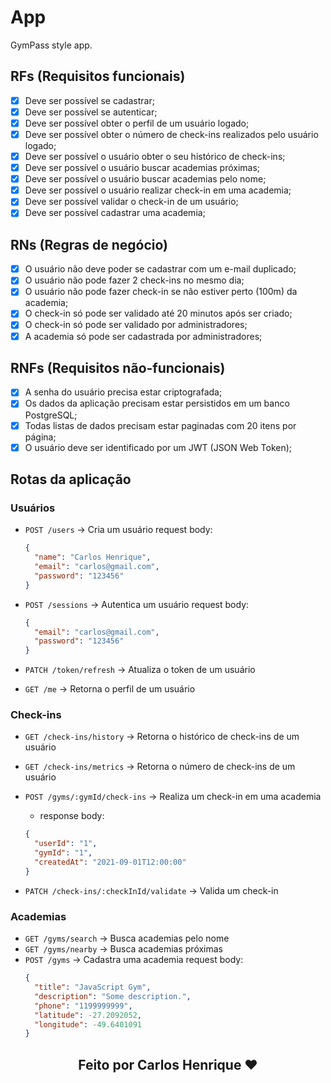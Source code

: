 # App

GymPass style app.

## RFs (Requisitos funcionais)

- [x] Deve ser possível se cadastrar;
- [x] Deve ser possível se autenticar;
- [x] Deve ser possível obter o perfil de um usuário logado;
- [x] Deve ser possível obter o número de check-ins realizados pelo usuário logado;
- [x] Deve ser possível o usuário obter o seu histórico de check-ins;
- [x] Deve ser possível o usuário buscar academias próximas;
- [x] Deve ser possível o usuário buscar academias pelo nome;
- [x] Deve ser possível o usuário realizar check-in em uma academia;
- [x] Deve ser possível validar o check-in de um usuário;
- [x] Deve ser possível cadastrar uma academia;

## RNs (Regras de negócio)

- [x] O usuário não deve poder se cadastrar com um e-mail duplicado;
- [x] O usuário não pode fazer 2 check-ins no mesmo dia;
- [x] O usuário não pode fazer check-in se não estiver perto (100m) da academia;
- [x] O check-in só pode ser validado até 20 minutos após ser criado;
- [x] O check-in só pode ser validado por administradores;
- [x] A academia só pode ser cadastrada por administradores;

## RNFs (Requisitos não-funcionais)

- [x] A senha do usuário precisa estar criptografada;
- [x] Os dados da aplicação precisam estar persistidos em um banco PostgreSQL;
- [x] Todas listas de dados precisam estar paginadas com 20 itens por página;
- [x] O usuário deve ser identificado por um JWT (JSON Web Token);

## Rotas da aplicação

### Usuários

- `POST /users` -> Cria um usuário
  request body:
  ```json
  {
    "name": "Carlos Henrique",
    "email": "carlos@gmail.com",
    "password": "123456"
  }
  ```
- `POST /sessions` -> Autentica um usuário
  request body:

  ```json
  {
    "email": "carlos@gmail.com",
    "password": "123456"
  }
  ```

- `PATCH /token/refresh` -> Atualiza o token de um usuário
- `GET /me` -> Retorna o perfil de um usuário

### Check-ins

- `GET /check-ins/history` -> Retorna o histórico de check-ins de um usuário

- `GET /check-ins/metrics` -> Retorna o número de check-ins de um usuário

- `POST /gyms/:gymId/check-ins` -> Realiza um check-in em uma academia
  - response body:
  ```json
  {
    "userId": "1",
    "gymId": "1",
    "createdAt": "2021-09-01T12:00:00"
  }
  ```
- `PATCH /check-ins/:checkInId/validate` -> Valida um check-in

### Academias
- `GET /gyms/search` -> Busca academias pelo nome
- `GET /gyms/nearby` -> Busca academias próximas
- `POST /gyms` -> Cadastra uma academia
  request body:
  ```json
  {
    "title": "JavaScript Gym",
    "description": "Some description.",
    "phone": "1199999999",
    "latitude": -27.2092052,
    "longitude": -49.6401091
  }
  ```

<h2 align="center"> Feito por Carlos Henrique ❤️</h2>